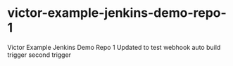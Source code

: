 # victor-example-jenkins-demo-repo-1
Victor Example Jenkins Demo Repo 1
Updated to test webhook auto build trigger
second trigger
